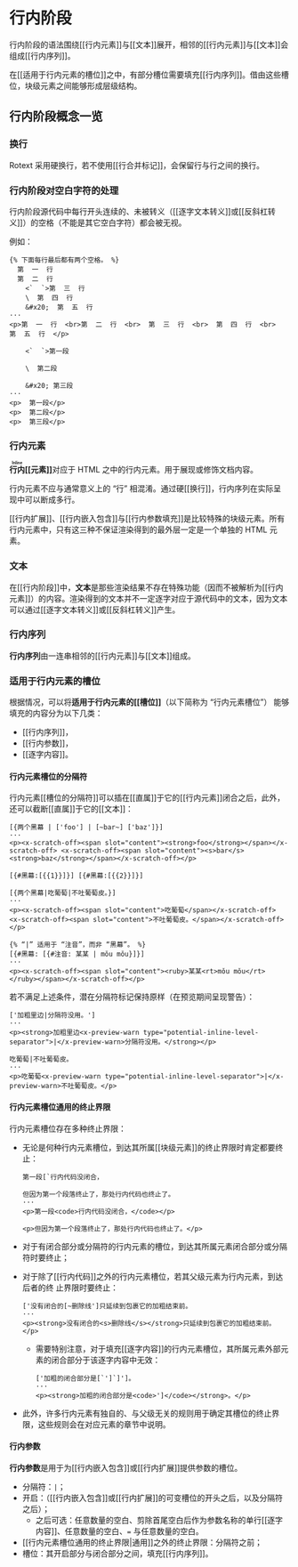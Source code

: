 # 行内阶段

行内阶段的语法围绕[[行内元素]]与[[文本]]展开，相邻的[[行内元素]]与<wbr />
[[文本]]会组成[[行内序列]]。

在[[适用于行内元素的槽位]]之中，有部分槽位需要填充[[行内序列]]。借由这些槽<wbr />
位，块级元素之间能够形成层级结构。

## 行内阶段概念一览

### 换行

Rotext 采用硬换行，若不使用[[行合并标记]]，会保留行与行之间的换行。

### 行内阶段对空白字符的处理

行内阶段源代码中每行开头连续的、未被转义（[[逐字文本转义]]或<wbr />
[[反斜杠转义]]）的空格（不能是其它空白字符）都会被无视。

例如：

```example
{% 下面每行最后都有两个空格。 %}
  第  一  行  
  第  二  行  
    <`  `>第  三  行  
    \  第  四  行  
    &#x20;  第  五  行  
···
<p>第  一  行  <br>第  二  行  <br>  第  三  行  <br>  第  四  行  <br>  第  五  行  </p>
```

```example
    <`  `>第一段

    \  第二段

    &#x20; 第三段
···
<p>  第一段</p>
<p>  第二段</p>
<p>  第三段</p>
```

### 行内元素

**<ruby>行内<rt>Inline</rt></ruby>&#x200B;[[元素]]**&#x200B;对应于 HTML <wbr />
之中的行内元素。用于展现或修饰文档内容。

行内元素不应与通常意义上的 “行” 相混淆。通过硬[[换行]]，行内序列在实际呈<wbr />
现中可以断成多行。

[[行内扩展]]、[[行内嵌入包含]]与[[行内参数填充]]是比较特殊的块级元素。所<wbr />
有行内元素中，只有这三种不保证渲染得到的最外层一定是一个单独的 HTML 元素。

<!--TODO: 将上述三者单独划分为 “伪行内元素”，与其他块级元素合称 “类行内元素” 之类的？-->

### 文本

在[[行内阶段]]中，**文本**是那些渲染结果不存在特殊功能（因而不被解析为<wbr />
[[行内元素]]）的内容。渲染得到的文本并不一定逐字对应于源代码中的文本，因<wbr />
为文本可以通过[[逐字文本转义]]或[[反斜杠转义]]产生。

### 行内序列

**行内序列**由一连串相邻的[[行内元素]]与[[文本]]组成。

### 适用于行内元素的槽位

根据情况，可以将**适用于行内元素的[[槽位]]**（以下简称为 “行内元素槽位”）<wbr />
能够填充的内容分为以下几类：

- [[行内序列]]，
- [[行内参数]]，
- [[逐字内容]]。

#### 行内元素槽位的分隔符

行内元素[[槽位的分隔符]]可以插在[[直属]]于它的[[行内元素]]闭合之后，此<wbr />
外，还可以截断[[直属]]于它的[[文本]]：

```example use-fixtures=两个黑幕
[{两个黑幕 | ['foo'] | [~bar~] ['baz']}]
···
<p><x-scratch-off><span slot="content"><strong>foo</strong></span></x-scratch-off> <x-scratch-off><span slot="content"><s>bar</s><strong>baz</strong></span></x-scratch-off></p>
```

```example-fixture name=两个黑幕
[{#黑幕:[{{1}}]}] [{#黑幕:[{{2}}]}]
```

```example use-fixtures=两个黑幕
[{两个黑幕|吃葡萄|不吐葡萄皮。}]
···
<p><x-scratch-off><span slot="content">吃葡萄</span></x-scratch-off> <x-scratch-off><span slot="content">不吐葡萄皮。</span></x-scratch-off></p>
```

```example
{% “|” 适用于 “注音”，而非 “黑幕”。 %}
[{#黑幕: [{#注音: 某某 | mǒu mǒu}]}]
···
<p><x-scratch-off><span slot="content"><ruby>某某<rt>mǒu mǒu</rt></ruby></span></x-scratch-off></p>
```

若不满足上述条件，潜在分隔符标记保持原样（在预览期间呈现警告）：

```example
['加粗里边|分隔符没用。']
···
<p><strong>加粗里边<x-preview-warn type="potential-inline-level-separator">|</x-preview-warn>分隔符没用。</strong></p>
```

```example
吃葡萄|不吐葡萄皮。
···
<p>吃葡萄<x-preview-warn type="potential-inline-level-separator">|</x-preview-warn>不吐葡萄皮。</p>
```

#### 行内元素槽位通用的终止界限

行内元素槽位存在多种终止界限：

- 无论是何种行内元素槽位，到达其所属[[块级元素]]的终止界限时肯定都要终止：

  ```example
  第一段[`行内代码没闭合，

  但因为第一个段落终止了，那处行内代码也终止了。
  ···
  <p>第一段<code>行内代码没闭合，</code></p>

  <p>但因为第一个段落终止了，那处行内代码也终止了。</p>
  ```

- 对于有闭合部分或分隔符的行内元素的槽位，到达其所属元素闭合部分或分隔符<wbr />
  时要终止；

- 对于除了[[行内代码]]之外的行内元素槽位，若其父级元素为行内元素，到达后者<wbr />
  的终 止界限时要终止：

  ```example
  ['没有闭合的[~删除线']只延续到包裹它的加粗结束前。
  ···
  <p><strong>没有闭合的<s>删除线</s></strong>只延续到包裹它的加粗结束前。</p>
  ```

  - 需要特别注意，对于填充[[逐字内容]]的行内元素槽位，其所属元素外部元素<wbr />
    的闭合部分于该逐字内容中无效：

    ```example
    ['加粗的闭合部分是[`']`]']。
    ···
    <p><strong>加粗的闭合部分是<code>']</code></strong>。</p>
    ```

- 此外，许多行内元素有独自的、与父级无关的规则用于确定其槽位的终止界限，<wbr />
  这些规则会在对应元素的章节中说明。

#### 行内参数

**行内参数**是用于为[[行内嵌入包含]]或[[行内扩展]]提供参数的槽位。

- 分隔符：`|`；
- 开启：（[[行内嵌入包含]]或[[行内扩展]]的可变槽位的开<wbr />
  头之后，以及分隔符之后）；
  - 之后可选：任意数量的空白、剪除首尾空白后作为参数名称的单行<wbr />
    [[逐字内容]]、任意数量的空白、`=` 与任意数量的空白。
- [[行内元素槽位通用的终止界限|通用]]之外的终止界限：分隔符之前；
- 槽位：其开启部分与闭合部分之间，填充[[行内序列]]。
